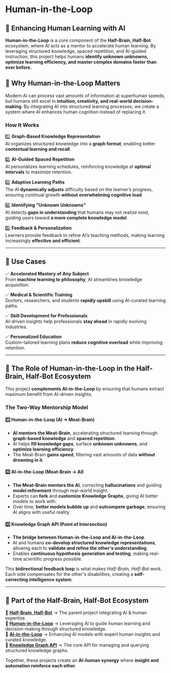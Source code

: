 # Human-in-the-Loop

## 🧠 Enhancing Human Learning with AI

**Human-in-the-Loop** is a core component of the **Half-Brain, Half-Bot** ecosystem, where AI acts as a mentor to accelerate human learning. By leveraging structured knowledge, spaced repetition, and AI-guided instruction, this project helps humans **identify unknown unknowns, optimize learning efficiency, and master complex domains faster than ever before.**

## 🌟 Why Human-in-the-Loop Matters
Modern AI can process vast amounts of information at superhuman speeds, but humans still excel in **intuition, creativity, and real-world decision-making**. By integrating AI into structured learning processes, we create a system where AI enhances human cognition instead of replacing it.

### **How It Works**

1️⃣ **Graph-Based Knowledge Representation**  
AI organizes structured knowledge into a **graph format**, enabling better **contextual learning and recall**.

2️⃣ **AI-Guided Spaced Repetition**  
AI personalizes learning schedules, reinforcing knowledge at **optimal intervals** to maximize retention.

3️⃣ **Adaptive Learning Paths**  
The AI **dynamically adjusts** difficulty based on the learner’s progress, ensuring continual growth **without overwhelming cognitive load**.

4️⃣ **Identifying "Unknown Unknowns"**  
AI detects **gaps in understanding** that humans may not realize exist, guiding users toward **a more complete knowledge model**.

5️⃣ **Feedback & Personalization**  
Learners provide feedback to refine AI’s teaching methods, making learning increasingly **effective and efficient**.

---

## 🚀 Use Cases

✅ **Accelerated Mastery of Any Subject**  
From **machine learning to philosophy**, AI streamlines knowledge acquisition.

✅ **Medical & Scientific Training**  
Doctors, researchers, and students **rapidly upskill** using AI-curated learning paths.

✅ **Skill Development for Professionals**  
AI-driven insights help professionals **stay ahead** in rapidly evolving industries.

✅ **Personalized Education**  
Custom-tailored learning plans **reduce cognitive overload** while improving retention.

---

## 🎯 The Role of Human-in-the-Loop in the Half-Brain, Half-Bot Ecosystem
This project **complements AI-in-the-Loop** by ensuring that humans extract maximum benefit from AI-driven insights.

### **The Two-Way Mentorship Model**

#### **1️⃣ Human-in-the-Loop (AI → Meat-Brain)**
- **AI mentors the Meat-Brain**, accelerating structured learning through **graph-based knowledge** and **spaced repetition**.
- AI helps **fill knowledge gaps**, surface **unknown unknowns**, and **optimize learning efficiency**.
- The Meat-Brain **gains speed**, filtering vast amounts of data **without drowning in it**.

#### **2️⃣ AI-in-the-Loop (Meat-Brain → AI)**
- **The Meat-Brain mentors the AI**, correcting **hallucinations** and guiding **model refinement** through real-world insight.
- Experts can **fork** and **customize Knowledge Graphs**, giving AI better models to work with.
- Over time, **better models bubble up** and **outcompete garbage**, ensuring AI aligns with useful reality.

#### **3️⃣ Knowledge Graph API (Point of Intersection)**
- **The bridge between Human-in-the-Loop and AI-in-the-Loop**.
- AI and humans **co-develop structured knowledge representations**, allowing each to **validate and refine the other's understanding**.
- Enables **continuous hypothesis generation and testing**, making real-time scientific progress possible.

This **bidirectional feedback loop** is what makes *Half-Brain, Half-Bot* work.  
Each side compensates for the other's disabilities, creating a **self-correcting intelligence system**.

---

## 👀 Part of the Half-Brain, Half-Bot Ecosystem  

🚀 **[Half-Brain, Half-Bot](https://github.com/Half-Brain-Half-Bot)** → The parent project integrating AI & human expertise.  
🧠 **[Human-in-the-Loop](https://github.com/Half-Brain-Half-Bot/Human-in-the-Loop)** → Leveraging AI to guide human learning and decision-making through structured knowledge.  
🤖 **[AI-in-the-Loop](https://github.com/Half-Brain-Half-Bot/AI-in-the-Loop)** → Enhancing AI models with expert human insights and curated knowledge.  
🔗 **[Knowledge Graph API](https://github.com/Half-Brain-Half-Bot/Knowledge-Graph-API/blob/main/README.md)** → The core API for managing and querying structured knowledge graphs.  

Together, these projects create an **AI-human synergy** where **insight and automation reinforce each other**.

